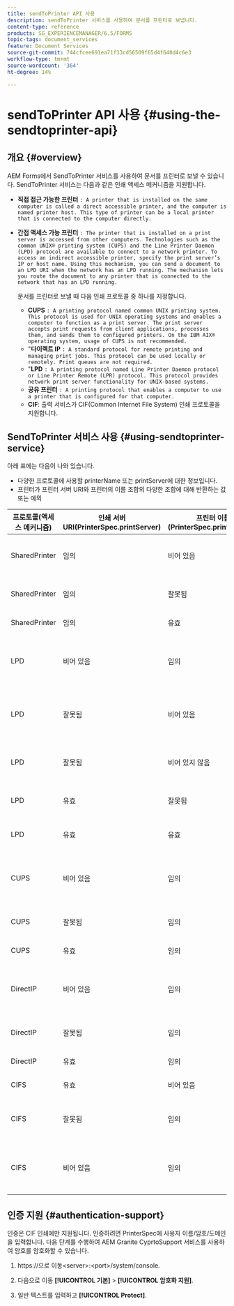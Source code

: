 ```yaml
---
title: sendToPrinter API 사용
description: sendToPrinter 서비스를 사용하여 문서를 프린터로 보냅니다.
content-type: reference
products: SG_EXPERIENCEMANAGER/6.5/FORMS
topic-tags: document_services
feature: Document Services
source-git-commit: 744cfcee691ea71f33cd56509f65d4f640d4c6e3
workflow-type: tm+mt
source-wordcount: '364'
ht-degree: 14%

---
```


# sendToPrinter API 사용 {#using-the-sendtoprinter-api}

## 개요 {#overview}

AEM Forms에서 SendToPrinter 서비스를 사용하여 문서를 프린터로 보낼 수 있습니다. SendToPrinter 서비스는 다음과 같은 인쇄 액세스 메커니즘을 지원합니다.

* **직접 접근 가능한 프린터** `: A printer that is installed on the same computer is called a direct accessible printer, and the computer is named printer host. This type of printer can be a local printer that is connected to the computer directly.`

* **간접 액세스 가능 프린터** `: The printer that is installed on a print server is accessed from other computers. Technologies such as the common UNIX® printing system (CUPS) and the Line Printer Daemon (LPD) protocol are available to connect to a network printer. To access an indirect accessible printer, specify the print server’s IP or host name. Using this mechanism, you can send a document to an LPD URI when the network has an LPD running. The mechanism lets you route the document to any printer that is connected to the network that has an LPD running.`

  문서를 프린터로 보낼 때 다음 인쇄 프로토콜 중 하나를 지정합니다.

   * **CUPS** `: A printing protocol named common UNIX printing system. This protocol is used for UNIX operating systems and enables a computer to function as a print server. The print server accepts print requests from client applications, processes them, and sends them to configured printers. On the IBM AIX® operating system, usage of CUPS is not recommended.`
   * &quot;**다이렉트 IP** `: A standard protocol for remote printing and managing print jobs. This protocol can be used locally or remotely. Print queues are not required.`
   * &quot;**LPD** `: A printing protocol named Line Printer Daemon protocol or Line Printer Remote (LPR) protocol. This protocol provides network print server functionality for UNIX-based systems.`
   * **공유 프린터** `: A printing protocol that enables a computer to use a printer that is configured for that computer.`
   * **CIF**: 출력 서비스가 CIF(Common Internet File System) 인쇄 프로토콜을 지원합니다.

## SendToPrinter 서비스 사용 {#using-sendtoprinter-service}

아래 표에는 다음이 나와 있습니다.

* 다양한 프로토콜에 사용할 printerName 또는 printServer에 대한 정보입니다.
* 프린터가 프린터 서버 URI와 프린터의 이름 조합의 다양한 조합에 대해 반환하는 값 또는 예외

| 프로토콜(액세스 메커니즘) | 인쇄 서버 URI(PrinterSpec.printServer) | 프린터 이름(PrinterSpec.printerName) | 결과 |
|--- |--- |--- |--- |
| SharedPrinter | 임의 | 비어 있음 | 예외: 필수 인수 sPrinterName은 비워 둘 수 없습니다. |
| SharedPrinter | 임의 | 잘못됨 | 프린터를 찾을 수 없다는 예외가 나타납니다. |
| SharedPrinter | 임의 | 유효 | 인쇄 작업이 완료되었습니다. |
| LPD | 비어 있음 | 임의 | 필수 인수 sPrintServerUri를 비워 둘 수 없다는 예외가 발생했습니다. |
| LPD | 잘못됨 | 비어 있음 | 필수 인수 sPrinterName을 비워 둘 수 없다는 예외가 발생했습니다. |
| LPD | 잘못됨 | 비어 있지 않음 | sPrintServerUri를 찾을 수 없다는 예외가 발생했습니다. |
| LPD | 유효 | 잘못됨 | 프린터를 찾을 수 없다는 예외 사항입니다. |
| LPD | 유효 | 유효 | 인쇄 작업이 정상적으로 완료되었습니다. |
| CUPS | 비어 있음 | 임의 | 필수 인수 sPrintServerUri를 비워 둘 수 없다는 예외가 발생했습니다. |
| CUPS | 잘못됨 | 임의 | 프린터를 찾을 수 없다는 예외 사항입니다. |
| CUPS | 유효 | 임의 | 인쇄 작업이 완료되었습니다. |
| DirectIP | 비어 있음 | 임의 | 필수 인수 sPrintServerUri를 비워 둘 수 없다는 예외가 발생했습니다. |
| DirectIP | 잘못됨 | 임의 | 프린터를 찾을 수 없다는 예외 사항입니다. |
| DirectIP | 유효 | 임의 | 인쇄 작업이 완료되었습니다. |
| CIFS | 유효 | 비어 있음 | 인쇄 작업이 완료되었습니다. |
| CIFS | 잘못됨 | 임의 | CIF을 사용하여 인쇄하는 도중 알 수 없는 오류가 발생했습니다. |
| CIFS | 비어 있음 | 임의 | 필수 인수 sPrintServerUri를 비워 둘 수 없다는 예외가 발생했습니다. |

## 인증 지원 {#authentication-support}

인증은 CIF 인쇄에만 지원됩니다. 인증하려면 PrinterSpec에 사용자 이름/암호/도메인을 입력합니다. 다음 단계를 수행하여 AEM Granite CyprtoSupport 서비스를 사용하여 암호를 암호화할 수 있습니다.

1. https://으로 이동&lt;server>:&lt;port>/system/console.

1. 다음으로 이동 **[!UICONTROL 기본]** > **[!UICONTROL 암호화 지원]**.

1. 일반 텍스트를 입력하고 **[!UICONTROL Protect]**.
